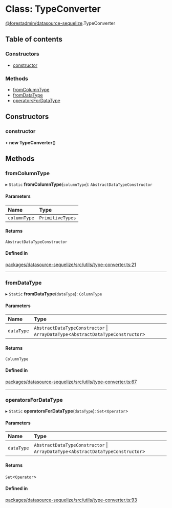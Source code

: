 # Class: TypeConverter

[@forestadmin/datasource-sequelize](../wiki/@forestadmin.datasource-sequelize).TypeConverter

## Table of contents

### Constructors

- [constructor](../wiki/@forestadmin.datasource-sequelize.TypeConverter#constructor)

### Methods

- [fromColumnType](../wiki/@forestadmin.datasource-sequelize.TypeConverter#fromcolumntype)
- [fromDataType](../wiki/@forestadmin.datasource-sequelize.TypeConverter#fromdatatype)
- [operatorsForDataType](../wiki/@forestadmin.datasource-sequelize.TypeConverter#operatorsfordatatype)

## Constructors

### constructor

• **new TypeConverter**()

## Methods

### fromColumnType

▸ `Static` **fromColumnType**(`columnType`): `AbstractDataTypeConstructor`

#### Parameters

| Name | Type |
| :------ | :------ |
| `columnType` | `PrimitiveTypes` |

#### Returns

`AbstractDataTypeConstructor`

#### Defined in

[packages/datasource-sequelize/src/utils/type-converter.ts:21](https://github.com/ForestAdmin/agent-nodejs/blob/4dc29e4/packages/datasource-sequelize/src/utils/type-converter.ts#L21)

___

### fromDataType

▸ `Static` **fromDataType**(`dataType`): `ColumnType`

#### Parameters

| Name | Type |
| :------ | :------ |
| `dataType` | `AbstractDataTypeConstructor` \| `ArrayDataType`<`AbstractDataTypeConstructor`\> |

#### Returns

`ColumnType`

#### Defined in

[packages/datasource-sequelize/src/utils/type-converter.ts:67](https://github.com/ForestAdmin/agent-nodejs/blob/4dc29e4/packages/datasource-sequelize/src/utils/type-converter.ts#L67)

___

### operatorsForDataType

▸ `Static` **operatorsForDataType**(`dataType`): `Set`<`Operator`\>

#### Parameters

| Name | Type |
| :------ | :------ |
| `dataType` | `AbstractDataTypeConstructor` \| `ArrayDataType`<`AbstractDataTypeConstructor`\> |

#### Returns

`Set`<`Operator`\>

#### Defined in

[packages/datasource-sequelize/src/utils/type-converter.ts:93](https://github.com/ForestAdmin/agent-nodejs/blob/4dc29e4/packages/datasource-sequelize/src/utils/type-converter.ts#L93)
